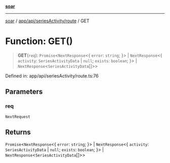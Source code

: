 [**soar**](../../../../../README.md)

***

[soar](../../../../../modules.md) / [app/api/seriesActivity/route](../README.md) / GET

# Function: GET()

> **GET**(`req`): `Promise`\<`NextResponse`\<\{ `error`: `string`; \}\> \| `NextResponse`\<\{ `activity`: `SeriesActivityData` \| `null`; `exists`: `boolean`; \}\> \| `NextResponse`\<`SeriesActivityData`[]\>\>

Defined in: app/api/seriesActivity/route.ts:76

## Parameters

### req

`NextRequest`

## Returns

`Promise`\<`NextResponse`\<\{ `error`: `string`; \}\> \| `NextResponse`\<\{ `activity`: `SeriesActivityData` \| `null`; `exists`: `boolean`; \}\> \| `NextResponse`\<`SeriesActivityData`[]\>\>
